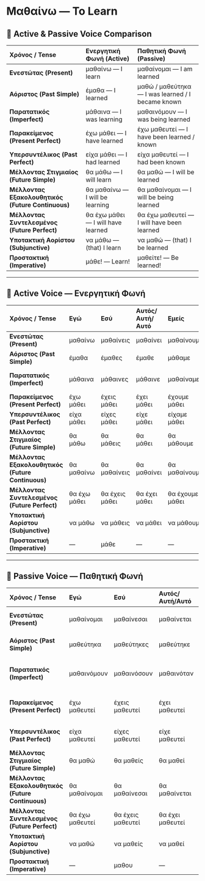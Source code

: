 # Μαθαίνω — To Learn

## 🔹 Active & Passive Voice Comparison

| Χρόνος / Tense | Ενεργητική Φωνή (Active) | Παθητική Φωνή (Passive) |
|:----------------|:--------------------------|:--------------------------|
| **Ενεστώτας (Present)** | μαθαίνω — I learn | μαθαίνομαι — I am learned |
| **Αόριστος (Past Simple)** | έμαθα — I learned | μαθώ / μαθεύτηκα — I was learned / I became known |
| **Παρατατικός (Imperfect)** | μάθαινα — I was learning | μαθαινόμουν — I was being learned |
| **Παρακείμενος (Present Perfect)** | έχω μάθει — I have learned | έχω μαθευτεί — I have been learned / known |
| **Υπερσυντέλικος (Past Perfect)** | είχα μάθει — I had learned | είχα μαθευτεί — I had been known |
| **Μέλλοντας Στιγμιαίος (Future Simple)** | θα μάθω — I will learn | θα μαθώ — I will be learned |
| **Μέλλοντας Εξακολουθητικός (Future Continuous)** | θα μαθαίνω — I will be learning | θα μαθαίνομαι — I will be being learned |
| **Μέλλοντας Συντελεσμένος (Future Perfect)** | θα έχω μάθει — I will have learned | θα έχω μαθευτεί — I will have been learned |
| **Υποτακτική Αορίστου (Subjunctive)** | να μάθω — (that) I learn | να μαθώ — (that) I be learned |
| **Προστακτική (Imperative)** | μάθε! — Learn! | μαθείτε! — Be learned! |

---

## 🔹 Active Voice — Ενεργητική Φωνή

| Χρόνος / Tense | Εγώ | Εσύ | Αυτός/Αυτή/Αυτό | Εμείς | Εσείς | Αυτοί/Αυτές/Αυτά | Παράδειγμα | Translation |
|:----------------|:----|:----|:----------------|:------|:------|:------------------|:------------|:-------------|
| **Ενεστώτας (Present)** | μαθαίνω | μαθαίνεις | μαθαίνει | μαθαίνουμε | μαθαίνετε | μαθαίνουν(ε) | Μαθαίνω ελληνικά. | I am learning Greek. |
| **Αόριστος (Past Simple)** | έμαθα | έμαθες | έμαθε | μάθαμε | μάθατε | έμαθαν(ε) | Έμαθα τη λέξη. | I learned the word. |
| **Παρατατικός (Imperfect)** | μάθαινα | μάθαινες | μάθαινε | μαθαίναμε | μαθαίνατε | μάθαιναν | Μάθαινα κάθε μέρα. | I was learning every day. |
| **Παρακείμενος (Present Perfect)** | έχω μάθει | έχεις μάθει | έχει μάθει | έχουμε μάθει | έχετε μάθει | έχουν μάθει | Έχω μάθει πολλά. | I have learned a lot. |
| **Υπερσυντέλικος (Past Perfect)** | είχα μάθει | είχες μάθει | είχε μάθει | είχαμε μάθει | είχατε μάθει | είχαν μάθει | Είχα μάθει πριν φύγω. | I had learned before I left. |
| **Μέλλοντας Στιγμιαίος (Future Simple)** | θα μάθω | θα μάθεις | θα μάθει | θα μάθουμε | θα μάθετε | θα μάθουν(ε) | Θα μάθω αύριο. | I will learn tomorrow. |
| **Μέλλοντας Εξακολουθητικός (Future Continuous)** | θα μαθαίνω | θα μαθαίνεις | θα μαθαίνει | θα μαθαίνουμε | θα μαθαίνετε | θα μαθαίνουν(ε) | Θα μαθαίνω συνέχεια. | I will be learning continuously. |
| **Μέλλοντας Συντελεσμένος (Future Perfect)** | θα έχω μάθει | θα έχεις μάθει | θα έχει μάθει | θα έχουμε μάθει | θα έχετε μάθει | θα έχουν μάθει | Θα έχω μάθει ως τότε. | I will have learned by then. |
| **Υποτακτική Αορίστου (Subjunctive)** | να μάθω | να μάθεις | να μάθει | να μάθουμε | να μάθετε | να μάθουν(ε) | Θέλω να μάθω ελληνικά. | I want to learn Greek. |
| **Προστακτική (Imperative)** | — | μάθε | — | — | μάθετε | — | Μάθε ελληνικά! | Learn Greek! |

---

## 🔹 Passive Voice — Παθητική Φωνή

| Χρόνος / Tense | Εγώ | Εσύ | Αυτός/Αυτή/Αυτό | Εμείς | Εσείς | Αυτοί/Αυτές/Αυτά | Παράδειγμα | Translation |
|:----------------|:----|:----|:----------------|:------|:------|:------------------|:------------|:-------------|
| **Ενεστώτας (Present)** | μαθαίνομαι | μαθαίνεσαι | μαθαίνεται | μαθαίνόμαστε | μαθαίνεστε | μαθαίνονται | Μαθαίνομαι εύκολα. | I am easily learned / taught. |
| **Αόριστος (Past Simple)** | μαθεύτηκα | μαθεύτηκες | μαθεύτηκε | μαθευτήκαμε | μαθευτήκατε | μαθεύτηκαν | Μαθεύτηκα από όλους. | I became known by everyone. |
| **Παρατατικός (Imperfect)** | μαθαινόμουν | μαθαινόσουν | μαθαινόταν | μαθαίνομαστε | μαθαινόσασταν | μαθαινονταν | Το τραγούδι μαθαινόταν παντού. | The song was being learned everywhere. |
| **Παρακείμενος (Present Perfect)** | έχω μαθευτεί | έχεις μαθευτεί | έχει μαθευτεί | έχουμε μαθευτεί | έχετε μαθευτεί | έχουν μαθευτεί | Έχει μαθευτεί το νέο. | The news has been learned / spread. |
| **Υπερσυντέλικος (Past Perfect)** | είχα μαθευτεί | είχες μαθευτεί | είχε μαθευτεί | είχαμε μαθευτεί | είχατε μαθευτεί | είχαν μαθευτεί | Είχε μαθευτεί νωρίς. | It had been known early. |
| **Μέλλοντας Στιγμιαίος (Future Simple)** | θα μαθώ | θα μαθείς | θα μαθεί | θα μαθούμε | θα μαθείτε | θα μαθούν | Θα μαθεί η αλήθεια. | The truth will be known. |
| **Μέλλοντας Εξακολουθητικός (Future Continuous)** | θα μαθαίνομαι | θα μαθαίνεσαι | θα μαθαίνεται | θα μαθαινόμαστε | θα μαθαίνεστε | θα μαθαίνονται | Θα μαθαίνομαι σιγά σιγά. | I will be being learned gradually. |
| **Μέλλοντας Συντελεσμένος (Future Perfect)** | θα έχω μαθευτεί | θα έχεις μαθευτεί | θα έχει μαθευτεί | θα έχουμε μαθευτεί | θα έχετε μαθευτεί | θα έχουν μαθευτεί | Θα έχει μαθευτεί ως τότε. | It will have been known by then. |
| **Υποτακτική Αορίστου (Subjunctive)** | να μαθώ | να μαθείς | να μαθεί | να μαθούμε | να μαθείτε | να μαθούν | Να μαθεί η αλήθεια. | That the truth be known. |
| **Προστακτική (Imperative)** | — | μαθου | — | — | μαθείτε | — | Μαθείτε γρήγορα! | Be learned quickly! |
